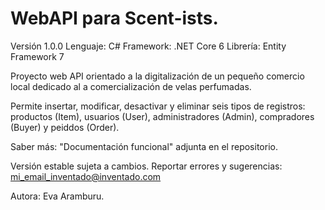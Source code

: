 # WebAPI para Scent-ists. 

Versión 1.0.0 
Lenguaje: C#
Framework: .NET Core 6 
Librería: Entity Framework 7

Proyecto web API orientado a la digitalización de un pequeño comercio local dedicado al a comercialización de velas perfumadas. 

Permite insertar, modificar, desactivar y eliminar seis tipos de registros: productos (Item), usuarios (User), administradores (Admin), compradores (Buyer) y peiddos (Order). 

Saber más: "Documentación funcional" adjunta en el repositorio.

Versión estable sujeta a cambios. 
Reportar errores y sugerencias: mi_email_inventado@inventado.com 

Autora: Eva Aramburu. 
